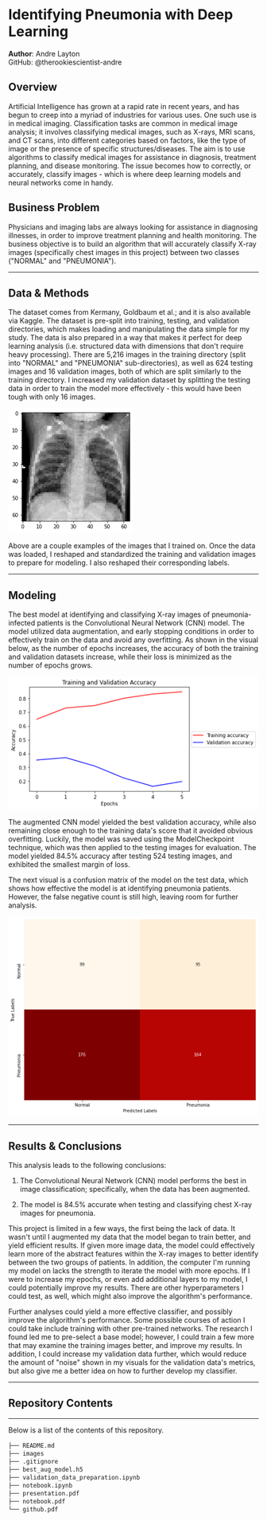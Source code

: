 # Identifying Pneumonia with Deep Learning

**Author**: Andre Layton  
GitHub: @therookiescientist-andre

## Overview

  Artificial Intelligence has grown at a rapid rate in recent years, and has begun to creep into a myriad of industries for various uses. One such use is in medical imaging. Classification tasks are common in medical image analysis; it involves classifying medical images, such as X-rays, MRI scans, and CT scans, into different categories based on factors, like the type of image or the presence of specific structures/diseases. The aim is to use algorithms to classify medical images for assistance in diagnosis, treatment planning, and disease monitoring. The issue becomes how to correctly, or accurately, classify images - which is where deep learning models and neural networks come in handy.

## Business Problem

  Physicians and imaging labs are always looking for assistance in diagnosing illnesses, in order to improve treatment planning and health monitoring. The business objective is to build an algorithm that will accurately classify X-ray images (specifically chest images in this project) between two classes ("NORMAL" and "PNEUMONIA"). 

***
## Data & Methods

  The dataset comes from Kermany, Goldbaum et al.; and it is also available via Kaggle. The dataset is pre-split into training, testing, and validation directories, which makes loading and manipulating the data simple for my study. The data is also prepared in a way that makes it perfect for deep learning analysis (i.e. structured data with dimensions that don't require heavy processing). There are 5,216 images in the training directory (split into "NORMAL" and "PNEUMONIA" sub-directories), as well as 624 testing images and 16 validation images, both of which are split similarly to the training directory. I increased my validation dataset by splitting the testing data in order to train the model more effectively - this would have been tough with only 16 images.
  
![Training images](images/x_ray_images.png)

  Above are a couple examples of the images that I trained on. Once the data was loaded, I reshaped and standardized the training and validation images to prepare for modeling. I also reshaped their corresponding labels.
***

## Modeling

  The best model at identifying and classifying X-ray images of pneumonia-infected patients is the Convolutional Neural Network (CNN) model. The model utilized data augmentation, and early stopping conditions in order to effectively train on the data and avoid any overfitting. As shown in the visual below, as the number of epochs increases, the accuracy of both the training and validation datasets increase, while their loss is minimized as the number of epochs grows. 
  
![Training results vs. the number of epochs](images/training_results_visual.png)

  The augmented CNN model yielded the best validation accuracy, while also remaining close enough to the training data's score that it avoided obvious overfitting. Luckily, the model was saved using the ModelCheckpoint technique, which was then applied to the testing images for evaluation. The model yielded 84.5% accuracy after testing 524 testing images, and exhibited the smallest margin of loss.

  The next visual is a confusion matrix of the model on the test data, which shows how effective the model is at identifying pneumonia patients. However, the false negative count is still high, leaving room for further analysis. 

![Best Model's Confusion Matrix](images/confusion_matrix.png)
***

## Results & Conclusions

This analysis leads to the following conclusions:

   1. The Convolutional Neural Network (CNN) model performs the best in image classification; specifically, when the data has been augmented.

   2. The model is 84.5% accurate when testing and classifying chest X-ray images for pneumonia.

This project is limited in a few ways, the first being the lack of data. It wasn't until I augmented my data that the model began to train better, and yield efficient results. If given more image data, the model could effectively learn more of the abstract features within the X-ray images to better identify between the two groups of patients. In addition, the computer I'm running my model on lacks the strength to iterate the model with more epochs. If I were to increase my epochs, or even add additional layers to my model, I could potentially improve my results. There are other hyperparameters I could test, as well, which might also improve the algorithm's performance.

Further analyses could yield a more effective classifier, and possibly improve the algorithm's performance. Some possible courses of action I could take include training with other pre-trained networks. The research I found led me to pre-select a base model; however, I could train a few more that may examine the training images better, and improve my results. In addition, I could increase my validation data further, which would reduce the amount of "noise" shown in my visuals for the validation data's metrics, but also give me a better idea on how to further develop my classifier.
***

## Repository Contents
***
Below is a list of the contents of this repository.

```
├── README.md             
├── images   
├── .gitignore
├── best_aug_model.h5
├── validation_data_preparation.ipynb                              
├── notebook.ipynb
├── presentation.pdf                                
├── notebook.pdf                                
└── github.pdf
